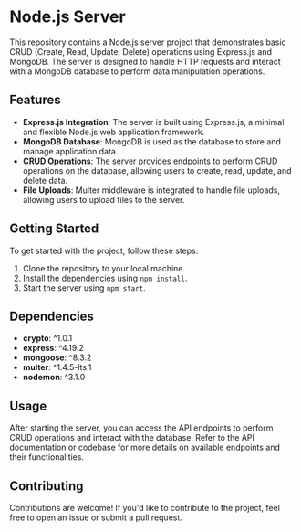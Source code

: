 # Node.js Server

This repository contains a Node.js server project that demonstrates basic CRUD (Create, Read, Update, Delete) operations using Express.js and MongoDB. The server is designed to handle HTTP requests and interact with a MongoDB database to perform data manipulation operations.

## Features

- **Express.js Integration**: The server is built using Express.js, a minimal and flexible Node.js web application framework.
- **MongoDB Database**: MongoDB is used as the database to store and manage application data.
- **CRUD Operations**: The server provides endpoints to perform CRUD operations on the database, allowing users to create, read, update, and delete data.
- **File Uploads**: Multer middleware is integrated to handle file uploads, allowing users to upload files to the server.

## Getting Started

To get started with the project, follow these steps:

1. Clone the repository to your local machine.
2. Install the dependencies using `npm install`.
3. Start the server using `npm start`.

## Dependencies

- **crypto**: ^1.0.1
- **express**: ^4.19.2
- **mongoose**: ^8.3.2
- **multer**: ^1.4.5-lts.1
- **nodemon**: ^3.1.0

## Usage

After starting the server, you can access the API endpoints to perform CRUD operations and interact with the database. Refer to the API documentation or codebase for more details on available endpoints and their functionalities.

## Contributing

Contributions are welcome! If you'd like to contribute to the project, feel free to open an issue or submit a pull request.
